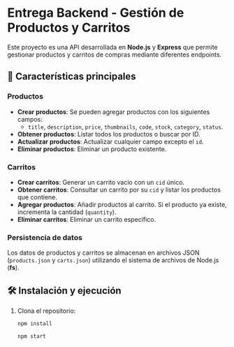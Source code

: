 # Entrega Backend - Gestión de Productos y Carritos

Este proyecto es una API desarrollada en **Node.js** y **Express** que permite gestionar productos y carritos de compras mediante diferentes endpoints.

## 🚀 Características principales

### Productos

- **Crear productos**: Se pueden agregar productos con los siguientes campos:
  - `title`, `description`, `price`, `thumbnails`, `code`, `stock`, `category`, `status`.
- **Obtener productos**: Listar todos los productos o buscar por ID.
- **Actualizar productos**: Actualizar cualquier campo excepto el `id`.
- **Eliminar productos**: Eliminar un producto existente.

### Carritos

- **Crear carritos**: Generar un carrito vacío con un `cid` único.
- **Obtener carritos**: Consultar un carrito por su `cid` y listar los productos que contiene.
- **Agregar productos**: Añadir productos al carrito. Si el producto ya existe, incrementa la cantidad (`quantity`).
- **Eliminar carritos**: Eliminar un carrito específico.

### Persistencia de datos

Los datos de productos y carritos se almacenan en archivos JSON (`products.json` y `carts.json`) utilizando el sistema de archivos de Node.js (**fs**).

## 🛠️ Instalación y ejecución

1. Clona el repositorio:

   ```bash
   npm install
    ```

   ```bash
   npm start
    ```

